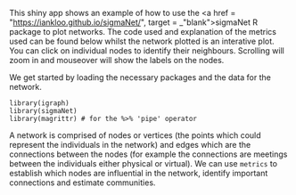 This shiny app shows an example of how to use the <a href = "https://iankloo.github.io/sigmaNet/", target = _"blank">sigmaNet</a> R package to plot networks. The code used and explanation of the metrics used can be found below whilst the network plotted is an interative plot. You can click on individual nodes to identify their neighbours. Scrolling will zoom in and mouseover will show the labels on the nodes.

We get started by loading the necessary packages and the data for the network. 

```{r}
library(igraph)
library(sigmaNet)
library(magrittr) # for the %>% 'pipe' operator
```

A network is comprised of nodes or vertices (the points which could represent the individuals in the network) and edges which are the connections between the nodes (for example the connections are meetings between the individuals either physical or virtual). We can use `metrics` to establish which nodes are influential in the network, identify important connections and estimate communities. 
